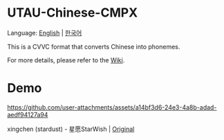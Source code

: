 # UTAU-Chinese-CMPX

Language: [English](/README.md) | [한국어](/README-KO.md)

This is a CVVC format that converts Chinese into phonemes.

For more details, please refer to the [Wiki](https://github.com/2xxbin/UTAU-Chinese-CMPX/wiki).

# Demo

https://github.com/user-attachments/assets/a14bf3d6-24e3-4a8b-adad-aedf94127a94

xingchen (stardust) - 星愿StarWish | [Original](https://www.youtube.com/watch?v=eXMsfKLbXvE)
